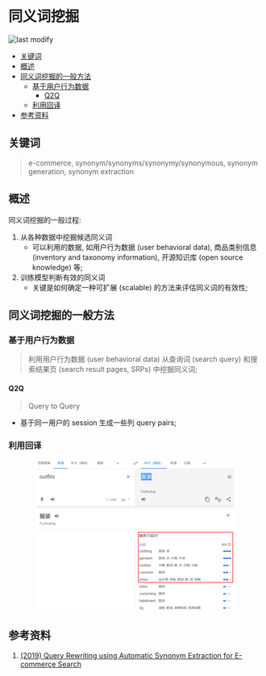 同义词挖掘
===
<!--START_SECTION:badge-->

![last modify](https://img.shields.io/static/v1?label=last%20modify&message=2022-12-12%2023%3A55%3A28&color=yellowgreen&style=flat-square)

<!--END_SECTION:badge-->
<!--info
top: false
hidden: false
-->

<!-- TOC -->
- [关键词](#关键词)
- [概述](#概述)
- [同义词挖掘的一般方法](#同义词挖掘的一般方法)
    - [基于用户行为数据](#基于用户行为数据)
        - [Q2Q](#q2q)
    - [利用回译](#利用回译)
- [参考资料](#参考资料)
<!-- TOC -->

## 关键词
> e-commerce, synonym/synonyms/synonymy/synonymous, synonym generation, synonym extraction


## 概述

同义词挖掘的一般过程:
1. 从各种数据中挖掘候选同义词
    - 可以利用的数据, 如用户行为数据 (user behavioral data), 商品类别信息 (inventory and taxonomy information), 开源知识库 (open source knowledge) 等;
2. 训练模型判断有效的同义词
    - 关键是如何确定一种可扩展 (scalable) 的方法来评估同义词的有效性;


## 同义词挖掘的一般方法

### 基于用户行为数据
> 利用用户行为数据 (user behavioral data) 从查询词 (search query) 和搜索结果页 (search result pages, SRPs) 中挖掘同义词;

#### Q2Q
> Query to Query

- 基于同一用户的 session 生成一些列 query pairs;


### 利用回译

<div align="center"><img src="../../../_assets/利用回译挖掘同义词.png" height="300" /></div>



## 参考资料
1. [(2019) Query Rewriting using Automatic Synonym Extraction for E-commerce Search](https://ir.webis.de/anthology/2019.sigirconf_workshop-2019ecom.18)